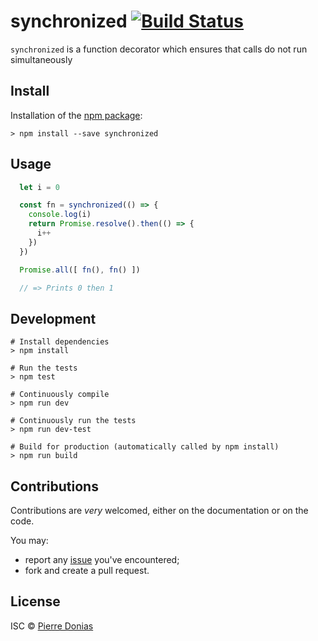# synchronized [![Build Status](https://travis-ci.org/JsCommunity/synchronized.png?branch=master)](https://travis-ci.org/JsCommunity/synchronized)

`synchronized` is a function decorator which ensures that calls do not run simultaneously

## Install

Installation of the [npm package](https://npmjs.org/package/synchronized):

```
> npm install --save synchronized
```

## Usage

```js
  let i = 0

  const fn = synchronized(() => {
    console.log(i)
    return Promise.resolve().then(() => {
      i++
    })
  })

  Promise.all([ fn(), fn() ])

  // => Prints 0 then 1
```

## Development

```
# Install dependencies
> npm install

# Run the tests
> npm test

# Continuously compile
> npm run dev

# Continuously run the tests
> npm run dev-test

# Build for production (automatically called by npm install)
> npm run build
```

## Contributions

Contributions are *very* welcomed, either on the documentation or on
the code.

You may:

- report any [issue](https://github.com/JsCommunity/synchronized/issues)
  you've encountered;
- fork and create a pull request.

## License

ISC © [Pierre Donias](https://github.com/pdonias)
